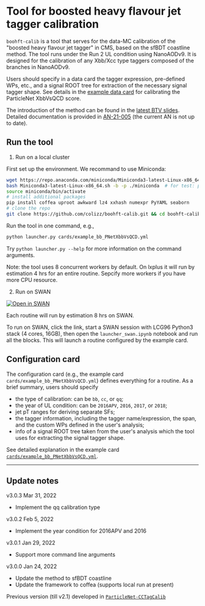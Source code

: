 # Tool for boosted heavy flavour jet tagger calibration

`boohft-calib` is a tool that serves for the data-MC calibration of the "boosted heavy flavour jet tagger" in CMS, based on the sfBDT coastline method.
The tool runs under the Run 2 UL condition using NanoAODv9.
It is designed for the calibration of any Xbb/Xcc type taggers composed of the branches in NanoAODv9. 

Users should specify in a data card the tagger expression, pre-defined WPs, etc., and a signal ROOT tree for extraction of the necessary signal tagger shape.
See details in the [example data card](cards/example_bb_PNetXbbVsQCD.yml) for calibrating the ParticleNet XbbVsQCD score.

The introduction of the method can be found in the [latest BTV slides](https://indico.cern.ch/event/1120932/#23-calibration-of-ul20172018-x).
Detailed documentation is provided in [AN-21-005](https://cms.cern.ch/iCMS/jsp/db_notes/noteInfo.jsp?cmsnoteid=CMS%20AN-2021/005) (the current AN is not up to date).

## Run the tool

1. Run on a local cluster

First set up the environment. We recommand to use Miniconda:
```bash
wget https://repo.anaconda.com/miniconda/Miniconda3-latest-Linux-x86_64.sh
bash Miniconda3-latest-Linux-x86_64.sh -b -p ./miniconda  # for test: put the miniconda folder here
source miniconda/bin/activate
# install additional packages
pip install coffea uproot awkward lz4 xxhash numexpr PyYAML seaborn
# clone the repo
git clone https://github.com/colizz/boohft-calib.git && cd boohft-calib
```

Run the tool in one command, e.g.,
```bash
python launcher.py cards/example_bb_PNetXbbVsQCD.yml
```

Try `python launcher.py --help` for more information on the command arguments.

Note: the tool uses 8 concurrent workers by default. On lxplus it will run by estimation 4 hrs for an entire routine. Sepcify more workers if you have more CPU resource.

2. Run on SWAN

[![Open in SWAN](https://swanserver.web.cern.ch/swanserver/images/badge_swan_white_150.png)](https://cern.ch/swanserver/cgi-bin/go?projurl=https://github.com/colizz/boohft-calib.git)

Each routine will run by estimation 8 hrs on SWAN.

To run on SWAN, click the link, start a SWAN session with LCG96 Python3 stack (4 cores, 16GB), then open the `launcher_swan.ipynb` notebook and run all the blocks. This will launch a routine configured by the example card.

## Configuration card

The configuration card (e.g., the example card `cards/example_bb_PNetXbbVsQCD.yml`) defines everything for a routine. As a brief summary, users should specify
 - the type of calibration: can be `bb`, `cc`, or `qq`;
 - the year of UL condition: can be `2016APV`, `2016`, `2017`, or `2018`;
 - jet pT ranges for deriving separate SFs;
 - the tagger information, including the tagger name/expression, the span, and the custom WPs defined in the user's analysis;
 - info of a signal ROOT tree taken from the user's analysis which the tool uses for extracting the signal tagger shape.

See detailed explanation in the example card [`cards/example_bb_PNetXbbVsQCD.yml`](cards/example_bb_PNetXbbVsQCD.yml).

--------
## Update notes

v3.0.3 Mar 31, 2022
 - Implement the qq calibration type

v3.0.2 Feb 5, 2022
 - Implement the year condition for 2016APV and 2016

v3.0.1 Jan 29, 2022
 - Support more command line arguments

v3.0.0 Jan 24, 2022
 - Update the method to sfBDT coastline
 - Update the framework to coffea (supports local run at present)

Previous version (till v2.1) developed in [`ParticleNet-CCTagCalib`](https://github.com/colizz/ParticleNet-CCTagCalib/)
